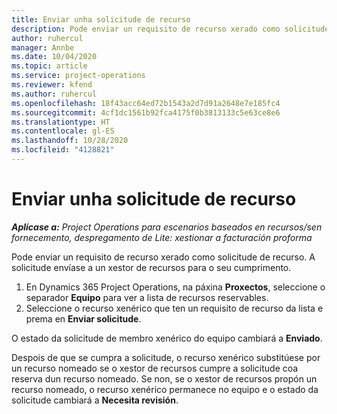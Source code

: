 ```yaml
---
title: Enviar unha solicitude de recurso
description: Pode enviar un requisito de recurso xerado como solicitude de recurso. A solicitude envíase a un xestor de recursos para o seu cumprimento.
author: ruhercul
manager: Annbe
ms.date: 10/04/2020
ms.topic: article
ms.service: project-operations
ms.reviewer: kfend
ms.author: ruhercul
ms.openlocfilehash: 18f43acc64ed72b1543a2d7d91a2648e7e185fc4
ms.sourcegitcommit: 4cf1dc1561b92fca4175f0b3813133c5e63ce8e6
ms.translationtype: HT
ms.contentlocale: gl-ES
ms.lasthandoff: 10/28/2020
ms.locfileid: "4128821"
---
```

# <a name="submit-a-resource-request"></a>Enviar unha solicitude de recurso

_**Aplícase a:** Project Operations para escenarios baseados en recursos/sen fornecemento, despregamento de Lite: xestionar a facturación proforma_

Pode enviar un requisito de recurso xerado como solicitude de recurso. A solicitude envíase a un xestor de recursos para o seu cumprimento.

1. En Dynamics 365 Project Operations, na páxina **Proxectos**, seleccione o separador **Equipo** para ver a lista de recursos reservables. 
2. Seleccione o recurso xenérico que ten un requisito de recurso da lista e prema en **Enviar solicitude**.

O estado da solicitude de membro xenérico do equipo cambiará a **Enviado**.

Despois de que se cumpra a solicitude, o recurso xenérico substitúese por un recurso nomeado se o xestor de recursos cumpre a solicitude coa reserva dun recurso nomeado. Se non, se o xestor de recursos propón un recurso nomeado, o recurso xenérico permanece no equipo e o estado da solicitude cambiará a **Necesita revisión**.
